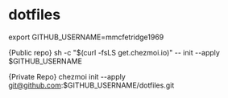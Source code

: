 # dotfiles
export GITHUB_USERNAME=mmcfetridge1969

{Public repo}
sh -c "$(curl -fsLS get.chezmoi.io)" -- init --apply $GITHUB_USERNAME

{Private Repo}
chezmoi init --apply git@github.com:$GITHUB_USERNAME/dotfiles.git
